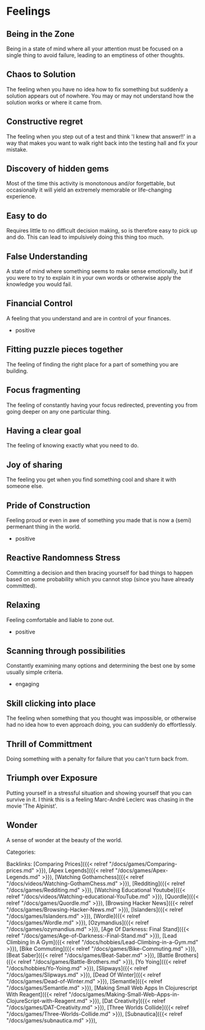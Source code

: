 # Feelings

## Being in the Zone

Being in a state of mind where all your attention must be focused on a single thing to avoid failure, leading to an emptiness of other thoughts.


## Chaos to Solution

The feeling when you have no idea how to fix something but suddenly a solution appears out of nowhere. You may or may not understand how the solution works or where it came from.


## Constructive regret

The feeling when you step out of a test and think 'I knew that answer!!' in a way that makes you want to walk right back into the testing hall and fix your mistake.


## Discovery of hidden gems

Most of the time this activity is monotonous and/or forgettable, but occasionally it will yield an extremely memorable or life-changing experience.


## Easy to do

Requires little to no difficult decision making, so is therefore easy to pick up and do. This can lead to impulsively doing this thing too much.


## False Understanding

A state of mind where something seems to make sense emotionally, but if you were to try to explain it in your own words or otherwise apply the knowledge you would fail.


## Financial Control

A feeling that you understand and are in control of your finances.

  - positive

## Fitting puzzle pieces together

The feeling of finding the right place for a part of something you are building.


## Focus fragmenting

The feeling of constantly having your focus redirected, preventing you from going deeper on any one particular thing.


## Having a clear goal

The feeling of knowing exactly what you need to do.


## Joy of sharing

The feeling you get when you find something cool and share it with someone else.


## Pride of Construction

Feeling proud or even in awe of something you made that is now a (semi) permenant thing in the world. 

  - positive

## Reactive Randomness Stress

Committing a decision and then bracing yourself for bad things to happen based on some probability which you cannot stop (since you have already committed).


## Relaxing

Feeling comfortable and liable to zone out.

  - positive

## Scanning through possibilities

Constantly examining many options and determining the best one by some usually simple criteria.

  - engaging

## Skill clicking into place

The feeling when something that you thought was impossible, or otherwise had no idea how to even approach doing, you can suddenly do effortlessly.


## Thrill of Committment

Doing something with a penalty for failure that you can't turn back from.


## Triumph over Exposure

Putting yourself in a stressful situation and showing yourself that you can survive in it. I think this is a feeling Marc-André Leclerc was chasing in the movie 'The Alpinist'.


## Wonder

A sense of wonder at the beauty of the world.

Categories:

Backlinks: [Comparing Prices]({{< relref "/docs/games/Comparing-prices.md" >}}), 
[Apex Legends]({{< relref "/docs/games/Apex-Legends.md" >}}), 
[Watching Gothamchess]({{< relref "/docs/videos/Watching-GothamChess.md" >}}), 
[Redditing]({{< relref "/docs/games/Redditing.md" >}}), 
[Watching Educational Youtube]({{< relref "/docs/videos/Watching-educational-YouTube.md" >}}), 
[Quordle]({{< relref "/docs/games/Quordle.md" >}}), 
[Browsing Hacker News]({{< relref "/docs/games/Browsing-Hacker-News.md" >}}), 
[Islanders]({{< relref "/docs/games/Islanders.md" >}}), 
[Wordle]({{< relref "/docs/games/Wordle.md" >}}), 
[Ozymandius]({{< relref "/docs/games/ozymandius.md" >}}), 
[Age Of Darkness: Final Stand]({{< relref "/docs/games/Age-of-Darkness:-Final-Stand.md" >}}), 
[Lead Climbing In A Gym]({{< relref "/docs/hobbies/Lead-Climbing-in-a-Gym.md" >}}), 
[Bike Commuting]({{< relref "/docs/games/Bike-Commuting.md" >}}), 
[Beat Saber]({{< relref "/docs/games/Beat-Saber.md" >}}), 
[Battle Brothers]({{< relref "/docs/games/Battle-Brothers.md" >}}), 
[Yo Yoing]({{< relref "/docs/hobbies/Yo-Yoing.md" >}}), 
[Slipways]({{< relref "/docs/games/Slipways.md" >}}), 
[Dead Of Winter]({{< relref "/docs/games/Dead-of-Winter.md" >}}), 
[Semantle]({{< relref "/docs/games/Semantle.md" >}}), 
[Making Small Web Apps In Clojurescript With Reagent]({{< relref "/docs/games/Making-Small-Web-Apps-in-ClojureScript-with-Reagent.md" >}}), 
[Dat Creativity]({{< relref "/docs/games/DAT-Creativity.md" >}}), 
[Three Worlds Collide]({{< relref "/docs/games/Three-Worlds-Collide.md" >}}), 
[Subnautica]({{< relref "/docs/games/subnautica.md" >}}), 
